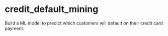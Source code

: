 # credit_default_mining
Build a ML model to predict which customers will default on their credit card payment.
